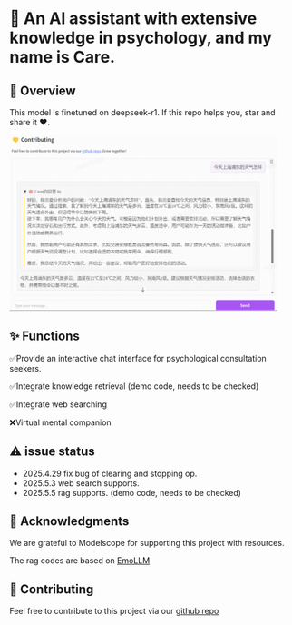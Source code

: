 # 🧠 An AI assistant with extensive knowledge in psychology, and my name is Care.

## 🚀 Overview
This model is finetuned on deepseek-r1. If this repo helps you, star and share it ❤️.

  <a href="careyou"><picture>
    <source media="(prefers-color-scheme: dark)" srcset="assets/careyou.png">
    <source media="(prefers-color-scheme: light)" srcset="assets/careyou.png">
    <img alt="careyou logo" src="assets/careyou.png" height="310" style="max-width: 100%;">
  </picture></a>

## ✨ Functions
✅Provide an interactive chat interface for psychological consultation seekers.

✅Integrate knowledge retrieval (demo code, needs to be checked)

✅Integrate web searching

❌Virtual mental companion 

## ⚠️ issue status
- 2025.4.29 fix bug of clearing and stopping op.
- 2025.5.3 web search supports.
- 2025.5.5 rag supports. (demo code, needs to be checked)

## 🙏 Acknowledgments
We are grateful to Modelscope for supporting this project with resources.

The rag codes are based on [EmoLLM](https://github.com/SmartFlowAI/EmoLLM)

## 🤝 Contributing
Feel free to contribute to this project via our [github repo](https://github.com/HaiyangPeng/careyou)